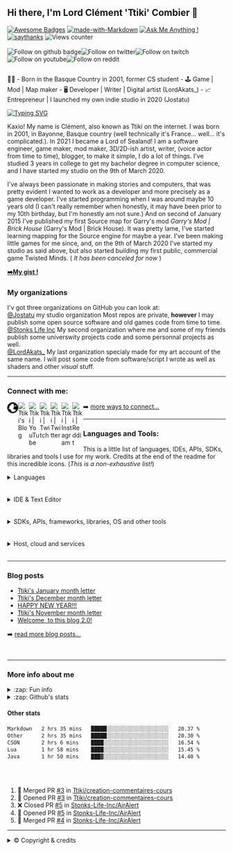 <!--VARIABLES DECLARATION-->
<!--Links-->
[website]: https://ttiki.github.io
[blog]: https://ttiki-blog.blogspot.com/
[reddit]: https://www.reddit.com/user/Ttikii
[twitch]: https://www.twitch.tv/ttiki
[twitter]: https://twitter.com/Kutsatuta
[youtube]: https://www.youtube.com/channel/UCeIO_K2bJR7gakbmD8vsrgw
[instagram]: https://www.instagram.com/ttikiofficial/
[twitch]: https://www.twitch.tv/ttiki
[github]: https://github.com/ttiki
<!--Auto-->
[twitterf]: https://twitter.com/intent/user?screen_name=Kutsatuta
[youtubef]: http://www.youtube.com/channel/UCeIO_K2bJR7gakbmD8vsrgw?sub_confirmation=1


## Hi there, I'm Lord Clément 'Ttiki' Combier  👋
[![Awesome Badges](https://img.shields.io/badge/badges-awesome-green.svg)](https://github.com/Naereen/badges)
[![made-with-Markdown](https://img.shields.io/badge/Made%20with-Markdown-1f425f.svg)](http://commonmark.org)
[![Ask Me Anything !](https://img.shields.io/badge/Ask%20me-anything-1abc9c.svg)](https://GitHub.com/Ttiki/ama)
[![saythanks](https://img.shields.io/badge/Say%20Thanks-!-1EAEDB.svg)](https://saythanks.io/to/Ttiki)
![Views counter](https://komarev.com/ghpvc/?username=ttiki&color=orange)
<br/>
<br/>
[<img align="left" alt="Follow on github badge" target="_blank" src="https://img.shields.io/github/followers/ttiki?label=Follow%20me%21&style=social"/>][github]
[<img align="left" alt="Follow on twitter" target="_blank" src="https://img.shields.io/twitter/follow/kutsatuta?style=social"/>][twitterf]
[<img align="left" alt="Follow on twitch" target="_blank" src="https://img.shields.io/twitch/status/Ttiki?style=social"/>][twitch]
[<img align="left" alt="Follow on youtube" target="_blank" src="https://img.shields.io/youtube/channel/subscribers/UCeIO_K2bJR7gakbmD8vsrgw?style=social"/>][youtubef]
[<img align="left" alt="Follow on reddit" target="_balnk" src="https://img.shields.io/reddit/user-karma/combined/Ttikii?style=social"/>][reddit]


<!--**Ttiki/Ttiki** is a ✨ _special_ ✨ repository because its `README.md` (this file) appears on your GitHub profile.-->
<br/>
<br/>

🙋‍♂️ - Born in the Basque Country in 2001, former CS student - 🕹️ Game | Mod | Map maker - 🖥️ Developer | Writer | Digital artist (LordAkats_) - 📈 Entrepreneur | I launched my own indie studio in 2020 (Jostatu)

[![Typing SVG](https://readme-svg-typewriter.herokuapp.com?color=%23000000&duration=3500&vCenter=true&lines=Writing+code%2C+because+I+can)](https://git.io/typing-svg)

Kaxio! 
My name is Clément, also known as Ttiki on the internet. I was born in 2001, in Bayonne, Basque country (well technically it's France... well... it's complicated.). In 2021 I became a Lord of Sealand!
I am a software engineer, game maker, mod maker, 3D/2D-ish artist, writer, (voice actor from time to time), blogger, to make it simple, I do a lot of things.
I've studied 3 years in college to get my bachelor degree in computer science, and I have started my studio on the 9th of March 2020.

I've always been passionate in making stories and computers, that was pretty evident I wanted to work as a developer and more precisely as a game developer. I've started programming when I was around maybe 10 years old (I can't really remember when honestly, it may have been prior to my 10th birthday, but I'm honestly am not sure.) And on second of January 2015 I've published my first Source map for Garry's mod *Garry's Mod | Brick House* (Garry's Mod | Brick House). It was pretty lame, I've started learning mapping for the Source engine for maybe a year. 
I've been making little games for me since, and, on the 9th of March 2020 I've started my studio as said above, but also started building my first public, commercial game Twisted Minds. ( *It has been canceled for now* )

**[➡️My gist !](https://gist.github.com/Ttiki)**
<br/>

### My organizations
I'v got three organizations on GitHub you can look at:<br/>
[@Jostatu](https://github.com/Jostatu) my studio organization Most repos are private, **however** I may publish some open source software and old games code from time to time.<br/>
[@Stonks Life Inc](https://github.com/Stonks-Life-Inc) My second organization where me and some of my friends publish some universwity projects code and some personnal projects as well.<br/>
[@LordAkats_](https://github.com/LordAkats) My last organization specialy made for my art account of the same name. I will post some code from software/script I wrote as well as shaders and other _visual_ stuff. <br/>

---

### Connect with me:
<!--[![Ttiki's HUB](https://raw.githubusercontent.com/iconic/open-iconic/master/svg/globe.svg)][website]
[![Ttiki's Blog](https://1.bp.blogspot.com/-z78EKsyIB2s/YG304qlj8WI/AAAAAAAAEMY/gjaorXX4X3EQ_Nwdl0mc-bbrvQnBouAewCK4BGAYYCw/s120-pf/ttiki-logo.png)][blog]
[![YouTube](https://cdn.jsdelivr.net/npm/simple-icons@v3/icons/youtube.svg)][youtube]
[![Twitch](https://cdn.jsdelivr.net/npm/simple-icons@3.13.0/icons/twitch.svg)][twitch]
[![Twitter](https://cdn.jsdelivr.net/npm/simple-icons@v3/icons/twitter.svg)][twitter]
[![Instagram](https://cdn.jsdelivr.net/npm/simple-icons@v3/icons/instagram.svg)][instagram]
[![Reddit](https://cdn.jsdelivr.net/npm/simple-icons@3.13.0/icons/reddit.svg)][reddit]-->

[<img align="left" alt="ttiki.github.io" width="25px" src="https://raw.githubusercontent.com/iconic/open-iconic/master/svg/globe.svg" />][website]
[<img align="left" alt="Ttiki's Blog" width="25px" src="https://cdn.jsdelivr.net/npm/simple-icons@3.13.0/icons/blogger.svg" />][blog]
[<img align="left" alt="Ttiki | YouTube" width="25px" src="https://cdn.jsdelivr.net/npm/simple-icons@v3/icons/youtube.svg" />][youtube]
[<img align="left" alt="Ttiki | Twitch" width="25px" src="https://cdn.jsdelivr.net/npm/simple-icons@3.13.0/icons/twitch.svg" />][twitch]
[<img align="left" alt="Ttiki | Twitter" width="25px" src="https://cdn.jsdelivr.net/npm/simple-icons@v3/icons/twitter.svg" />][twitter]
[<img align="left" alt="Ttiki | Instagram" width="25px" src="https://cdn.jsdelivr.net/npm/simple-icons@v3/icons/instagram.svg" />][instagram]
[<img align="left" alt="Ttiki | Reddit" width="25px" src="https://cdn.jsdelivr.net/npm/simple-icons@3.13.0/icons/reddit.svg" />][reddit]


➡️ [more ways to connect...](https://ttiki.notion.site/c19441f7173749e3a1d5551171e69366?v=b32b95c657434bc38a46fbdd9c1acfa8)
<br/>

---

### Languages and Tools:
This is a little list of languages, IDEs, APIs, SDKs, libraries and tools I use for my work. Credits at the end of the readme for this incredible icons. (*This is a non-exhaustive list!*)
<!-- <img align="left" alt="GitHub" width="26px" src="" /> -->
<details>
  
  <summary>Languages</summary>
  <!--A-->
  <!--B-->
  <img align="left" alt="Bash" width="35px" style="margin:5px" src="https://raw.githubusercontent.com/devicons/devicon/master/icons/bash/bash-original.svg" />
  <!--C-->
  <img align="left" alt="C" width="35px" style="margin:5px" src="https://raw.githubusercontent.com/devicons/devicon/master/icons/c/c-original.svg" />
  <img align="left" alt="C++" width="35px" style="margin:5px"src="https://raw.githubusercontent.com/devicons/devicon/master/icons/cplusplus/cplusplus-original.svg" />
  <img align="left" alt="C#" width="35px" style="margin:5px" src="https://raw.githubusercontent.com/devicons/devicon/master/icons/csharp/csharp-original.svg" />
  <img align="left" alt="CSS3" width="35px" style="margin:5px" src="https://raw.githubusercontent.com/devicons/devicon/master/icons/css3/css3-original-wordmark.svg" />
  <!--D-->
  <img align="left" alt="Dart" width="35px" style="margin:5px" src="https://raw.githubusercontent.com/devicons/devicon/master/icons/dart/dart-original.svg" />
  <!--E-->
  <!--F-->
  <!--G-->
  <!--H-->
  <img align="left" alt="HTML5" width="35px" style="margin:5px" src="https://raw.githubusercontent.com/devicons/devicon/master/icons/html5/html5-original-wordmark.svg" />
  <!--I-->
  <!--J-->
  <img align="left" alt="Java" width="35px" style="margin:5px" src="https://raw.githubusercontent.com/devicons/devicon/master/icons/java/java-original-wordmark.svg" />
  <img align="left" alt="JavaScript" width="35px" style="margin:5px" src="https://raw.githubusercontent.com/devicons/devicon/master/icons/javascript/javascript-original.svg" />
  <!--K-->
  <img align="left" alt="Kotlin" width="35px" style="margin:5px" src="https://raw.githubusercontent.com/devicons/devicon/master/icons/kotlin/kotlin-original.svg" />
  <!--L-->
  <img align="left" alt="Lua"width="35px" style="margin:5px" src="https://raw.githubusercontent.com/devicons/devicon/master/icons/lua/lua-plain-wordmark.svg" />
  <!--M-->
  <img align="left" alt="Markdown" width="35px" style="margin:5px"src="https://raw.githubusercontent.com/devicons/devicon/master/icons/markdown/markdown-original.svg" />
  <!--N-->
  <!--O-->
  <!-- I know it's not just a programming language, but there is too much things going on the SDK, API, Library, OS and tools section below... -->
  <img align="left" alt="OpenGL" width="35px" style="margin:5px"src="https://raw.githubusercontent.com/devicons/devicon/master/icons/opengl/opengl-plain.svg" />
  <!--P-->
  <img align="left" alt="PHP"width="35px" style="margin:5px" src="https://raw.githubusercontent.com/devicons/devicon/master/icons/php/php-original.svg" />
  <img align="left" alt="Processing" width="35px" style="margin:5px" src="https://raw.githubusercontent.com/devicons/devicon/master/icons/processing/processing-original.svg" />
  <img align="left" alt="Python" width="35px" style="margin:5px" src="https://raw.githubusercontent.com/devicons/devicon/master/icons/python/python-original.svg" />
  <!--Q-->
  <!--R-->
  <img align="left" alt="R" width="35px" style="margin:5px" src="https://raw.githubusercontent.com/devicons/devicon/master/icons/r/r-original.svg" />
  <!--S-->
  <img align="left" alt="Sass" width="35px" style="margin:5px" src="https://raw.githubusercontent.com/devicons/devicon/master/icons/sass/sass-original.svg" />
  <img align="left" alt="Swift" width="35px" style="margin:5px" src="https://raw.githubusercontent.com/devicons/devicon/master/icons/swift/swift-original.svg" />
  <!--T-->
  <img align="left" alt="Typescript" width="35px" style="margin:5px" src="https://raw.githubusercontent.com/devicons/devicon/master/icons/typescript/typescript-original.svg" />
  <!--U-->
  <!--V-->
  <!--W-->
  <!--X-->
  <!--Y-->
  <!--Z--><br/>
</details>
<br/>
<br/>
<details style="clear:both;">
  <summary>IDE & Text Editor</summary>
  <!--A-->
  <img align="left" alt="Atom" width="35px" style="margin:5px" src="https://raw.githubusercontent.com/devicons/devicon/master/icons/atom/atom-original-wordmark.svg" />
  <!--B-->
  <!--C-->
  <img align="left" alt="Codepen" width="35px" style="margin:5px" src="https://raw.githubusercontent.com/devicons/devicon/master/icons/codepen/codepen-original-wordmark.svg" />
  <!--D-->
  <!--E-->
  <!--F-->
  <!--G-->
  <!--H-->
  <!--I-->
  <!--J-->
  <img align="left" alt="Jetbrains" width="35px" style="margin:5px" src="https://raw.githubusercontent.com/devicons/devicon/2ae2a900d2f041da66e950e4d48052658d850630/icons/jetbrains/jetbrains-original.svg" />
  <!--K-->
  <!--L-->
  <!--M-->
  <!--N-->
  <!--O-->
  <!--P-->
  <!--Q-->
  <!--R-->
  <img align="left" alt="RStudio" width="35px" style="margin:5px" src="https://raw.githubusercontent.com/devicons/devicon/master/icons/rstudio/rstudio-original.svg" />
  <!--S-->
  <!--T-->
  <!--U-->
  <!--V-->
  <img align="left" alt="Vim" width="35px" style="margin:5px" src="https://raw.githubusercontent.com/devicons/devicon/master/icons/vim/vim-original.svg" />
  <img align="left" alt="Visual Studio" width="35px" style="margin:5px" src="https://raw.githubusercontent.com/devicons/devicon/master/icons/visualstudio/visualstudio-plain.svg" />
  <img align="left" alt="Visual Studio Code" width="35px" style="margin:5px" src="https://raw.githubusercontent.com/devicons/devicon/master/icons/vscode/vscode-original.svg" />
  <!--W-->
  <!--X-->
  <!--Y-->
  <!--Z--><br/>
</details>
<br/>
<br/>
<details style="clear: both;">
  <summary>SDKs, APIs, frameworks, libraries, OS and other tools</summary>
  <!--A-->
  <img align="left" alt="Apache" width="35px" style="margin:5px" src="https://raw.githubusercontent.com/devicons/devicon/master/icons/apache/apache-original-wordmark.svg" />
  <img align="left" alt="Arduino" width="35px" style="margin:5px" src="https://raw.githubusercontent.com/devicons/devicon/master/icons/arduino/arduino-original-wordmark.svg" />
  <!--B-->
  <img align="left" alt="Bootstrap" width="35px" style="margin:5px" src="https://raw.githubusercontent.com/devicons/devicon/master/icons/bootstrap/bootstrap-plain-wordmark.svg" />
  <!--C-->
   <img align="left" alt="CakePHP" width="35px" style="margin:5px" src="https://raw.githubusercontent.com/devicons/devicon/master/icons/cakephp/cakephp-original.svg" />
  <!--D-->
  <img align="left" alt="D3.js" width="35px" style="margin:5px" src="https://raw.githubusercontent.com/devicons/devicon/master/icons/d3js/d3js-original.svg" />
  <img align="left" alt="Docker" width="35px" style="margin:5px" src="https://raw.githubusercontent.com/devicons/devicon/master/icons/docker/docker-original.svg" />
  <!--E-->
  <img align="left" alt="Electron" width="35px" style="margin:5px" src="https://raw.githubusercontent.com/devicons/devicon/master/icons/electron/electron-original-wordmark.svg" />
  <!--F-->
  <img align="left" alt="Filezilla" width="35px" style="margin:5px" src="https://raw.githubusercontent.com/devicons/devicon/master/icons/filezilla/filezilla-plain.svg" />
  <img align="left" alt="Firebase" width="35px" style="margin:5px" src="https://raw.githubusercontent.com/devicons/devicon/master/icons/firebase/firebase-plain-wordmark.svg" />
  <img align="left" alt="Flutter" width="35px" style="margin:5px" src="https://raw.githubusercontent.com/devicons/devicon/master/icons/flutter/flutter-original.svg" />
  <!--G-->
  <img align="left" alt="GCC" width="35px" style="margin:5px" src="https://raw.githubusercontent.com/devicons/devicon/master/icons/gcc/gcc-original.svg" />
  <img align="left" alt="Gradle" width="35px" style="margin:5px" src="https://raw.githubusercontent.com/devicons/devicon/master/icons/gradle/gradle-plain-wordmark.svg" />
  <!--H-->
  
  <!--I-->
  <!--J-->
  <img align="left" alt="JQuery" width="35px" style="margin:5px" src="https://raw.githubusercontent.com/devicons/devicon/master/icons/jquery/jquery-original-wordmark.svg" />
  <img align="left" alt="Jupyter" width="35px" style="margin:5px" src="https://raw.githubusercontent.com/devicons/devicon/master/icons/jupyter/jupyter-original-wordmark.svg" />
  <!--K-->
  <!--L-->
  <!--M-->
  <img align="left" alt="Material UI" width="35px" style="margin:5px" src="https://raw.githubusercontent.com/devicons/devicon/master/icons/materialui/materialui-original.svg" />
  <img align="left" alt="MatLab" width="35px" style="margin:5px" src="https://raw.githubusercontent.com/devicons/devicon/master/icons/matlab/matlab-original.svg" />
  <img align="left" alt="MsDOS" width="35px" style="margin:5px" src="https://raw.githubusercontent.com/devicons/devicon/master/icons/msdos/msdos-original.svg" />
  <img align="left" alt="MySQL" width="35px" style="margin:5px" src="https://raw.githubusercontent.com/devicons/devicon/master/icons/mysql/mysql-original-wordmark.svg" />
  <!--N-->
  <!-- I know it's Dot NET and no just NET, but I don't care -->
  <img align="left" alt=".Net" width="35px" style="margin:5px"src="https://raw.githubusercontent.com/devicons/devicon/master/icons/dot-net/dot-net-original-wordmark.svg" />
  <img align="left" alt="NodeJS" width="35px" style="margin:5px"src="https://raw.githubusercontent.com/devicons/devicon/master/icons/nodejs/nodejs-plain.svg" />
  
  <!--O-->
  <!--P-->
  <img align="left" alt="PostgreSQL" width="35px" style="margin:5px" src="https://raw.githubusercontent.com/devicons/devicon/master/icons/postgresql/postgresql-original-wordmark.svg" />
  <img align="left" alt="Putty" width="35px" style="margin:5px" src="https://raw.githubusercontent.com/devicons/devicon/master/icons/putty/putty-original.svg" />
  <!--Q-->
  <img align="left" alt="QT" width="35px" style="margin:5px" src="https://raw.githubusercontent.com/devicons/devicon/master/icons/qt/qt-original.svg" />
  <!--R-->
  <img align="left" alt="RaspberryPi" width="35px" style="margin:5px" src="https://raw.githubusercontent.com/devicons/devicon/master/icons/raspberrypi/raspberrypi-original.svg" />
  <img align="left" alt="React" width="35px" style="margin:5px" src="https://raw.githubusercontent.com/devicons/devicon/master/icons/react/react-original-wordmark.svg" />
  <!--S-->
  <img align="left" alt="Symfony" width="35px" style="margin:5px"src="https://raw.githubusercontent.com/devicons/devicon/master/icons/symfony/symfony-original-wordmark.svg" />
  <!--T-->
  <!--U-->
  <img align="left" alt="Unity" width="35px" style="margin:5px" src="https://raw.githubusercontent.com/devicons/devicon/master/icons/unity/unity-original.svg" />
  <!--V-->
  <!--W-->
  <!--X-->
  <!--Y-->
  <!--Z--><br/>
</details>
<br/>
<br/>
<details>
  <summary>Host, cloud and services</summary>
  <!--A-->
  <img align="left" alt="Azur" width="35px" style="margin:5px" src="https://raw.githubusercontent.com/devicons/devicon/master/icons/azure/azure-original.svg" />
  <!--B-->
  <img align="left" alt="bitbucket" width="35px" style="margin:5px" src="https://raw.githubusercontent.com/devicons/devicon/master/icons/bitbucket/bitbucket-original-wordmark.svg" />
  <!--C-->
  <img align="left" alt="Canva" width="35px" style="margin:5px" src="https://raw.githubusercontent.com/devicons/devicon/master/icons/canva/canva-original.svg" />
  <!--D-->
  <img align="left" alt="Digital Ocean" width="35px" style="margin:5px" src="https://raw.githubusercontent.com/devicons/devicon/master/icons/digitalocean/digitalocean-original-wordmark.svg" />
  <!--E-->
  <!--F-->
  <!--G-->
  <img align="left" alt="Git" width="35px" style="margin:5px" src="https://raw.githubusercontent.com/devicons/devicon/master/icons/git/git-plain.svg" />
  <img align="left" alt="GitHub" width="35px" style="margin:5px" src="https://raw.githubusercontent.com/devicons/devicon/master/icons/github/github-original-wordmark.svg" />
  <img align="left" alt="Gitlab" width="35px" style="margin:5px" src="https://raw.githubusercontent.com/devicons/devicon/master/icons/gitlab/gitlab-original-wordmark.svg" />
  <!--H-->
  <img align="left" alt="Heroku" width="35px" style="margin:5px" src="https://raw.githubusercontent.com/devicons/devicon/master/icons/heroku/heroku-plain-wordmark.svg" />
  <!--I-->
  <!--J-->
  <!--K-->
  <!--L-->
  <!--M-->
  <!--N-->
  <img align="left" alt="NPM" width="35px" style="margin:5px" src="https://raw.githubusercontent.com/devicons/devicon/master/icons/npm/npm-original-wordmark.svg" />
  <!--O-->
  <!--P-->
  <!--Q-->
  <!--R-->
  <!--S-->
  <!--T-->
  <img align="left" alt="Tower" width="35px" style="margin:5px"src="https://raw.githubusercontent.com/devicons/devicon/2ae2a900d2f041da66e950e4d48052658d850630/icons/towergit/towergit-original.svg" />
  <!--U-->
  <!--V-->
  <!--W-->
  <!--X-->
  <!--Y-->
  <!--Z-->
</details>

<br/>

---

### Blog posts
<!-- BLOG-POST-LIST:START -->
- [Ttiki&#39;s January month letter](https://blog.ttiki-hub.me/2022/02/ttikis-january-month-letter.html)
- [Ttiki&#39;s December month letter](https://blog.ttiki-hub.me/2022/01/ttikis-december-month-letter.html)
- [HAPPY NEW YEAR!!!](https://blog.ttiki-hub.me/2022/01/happy-new-year.html)
- [Ttiki&#39;s November month letter](https://blog.ttiki-hub.me/2021/12/ttikis-november-month-letter.html)
- [Welcome, to this blog 2.0!](https://blog.ttiki-hub.me/2021/10/welcome-hello-everyone.html)
<!-- BLOG-POST-LIST:END -->
➡️ [read more blog posts...](https://ttiki-blog.blogspot.com/)

<br/>

---

### More info about me
<details>
  <summary>:zap: Fun info</summary>
  
  * 🔭 I’m currently working on Too many project to be listed here<br/>
  * 🌱 I’m currently learning Application development for Android<br/>
  <!-- 👯 I’m looking to collaborate on ...
  * 🤔 I’m looking for help with ...-->
  * 💬 Ask me about anything you want about my project or myself<br/>
  * 📫 How to reach me: [https://ttiki.notion.site/c19441f7173749e3a1d5551171e69366?v=b32b95c657434bc38a46fbdd9c1acfa8](Follow me on these social medias)<br/>
  * 😄 Pronouns: Ttiki, El nano, *ptitclemdu64*<br/>
  * ⚡ Fun fact: I've got a composit / titanium spine and am a lord of SeaLand<br/>
  
</details>
<details>
  <summary>:zap: Github's stats</summary> 
    <!--Global stats-->
    <a href="https://github.com/anuraghazra/github-readme-stats"><img align="center" src="https://github-readme-stats.vercel.app/api?username=ttiki&?count_private=true&show_icons=true" alt="Ttiki's GitHub stats"/></a>
    <!--Waka time other stats-->
    <a href="https://github.com/anuraghazra/github-readme-stats"><img align="left" src="https://github-readme-stats.vercel.app/api/wakatime?username=ttiki" alt="Ttiki's wakatime stats"/></a><br/>
   <!--Top languages-->
    <a href="https://github.com/anuraghazra/github-readme-stats"><img align="right" src="https://github-readme-stats.vercel.app/api/top-langs/?username=ttiki&langs_count=10" alt="Ttiki's top languages"/></a>
    <!--🔥 GitHub Readme Streak Stats-->
    <a href="https://git.io/streak-stats"><img align="center" align="right" src="https://github-readme-streak-stats.herokuapp.com?user=Ttiki&date_format=j%20M%5B%20Y%5D&background=DD272700" alt="Ttiki's GitHub Streak"/></a><br/>
    <!--profile trophy-->
    <a href="https://github.com/ryo-ma/github-profile-trophy"><img align="center" src="https://github-profile-trophy.vercel.app/?username=ttiki&column=7&margin-w=15&margin-h=15&no-bg=true" alt="Ttiki's GitHub profile trophy"/></a><br/>
</details>

#### Other stats
<!--START_SECTION:waka-->
```text
Markdown   2 hrs 35 mins   █████░░░░░░░░░░░░░░░░░░░░   20.37 % 
Other      2 hrs 35 mins   █████░░░░░░░░░░░░░░░░░░░░   20.30 % 
CSON       2 hrs 6 mins    ████░░░░░░░░░░░░░░░░░░░░░   16.54 % 
Lua        1 hr 58 mins    ████░░░░░░░░░░░░░░░░░░░░░   15.45 % 
Java       1 hr 50 mins    ███▓░░░░░░░░░░░░░░░░░░░░░   14.40 % 
```
<!--END_SECTION:waka-->
<br/>
<br/>
<!--START_SECTION:activity-->

1. 🎉 Merged PR [#3](https://github.com/Ttiki/creation-commentaires-cours/pull/3) in [Ttiki/creation-commentaires-cours](https://github.com/Ttiki/creation-commentaires-cours)
2. 💪 Opened PR [#3](https://github.com/Ttiki/creation-commentaires-cours/pull/3) in [Ttiki/creation-commentaires-cours](https://github.com/Ttiki/creation-commentaires-cours)
3. ❌ Closed PR [#5](https://github.com/Stonks-Life-Inc/AirAlert/pull/5) in [Stonks-Life-Inc/AirAlert](https://github.com/Stonks-Life-Inc/AirAlert)
4. 💪 Opened PR [#5](https://github.com/Stonks-Life-Inc/AirAlert/pull/5) in [Stonks-Life-Inc/AirAlert](https://github.com/Stonks-Life-Inc/AirAlert)
5. 🎉 Merged PR [#4](https://github.com/Stonks-Life-Inc/AirAlert/pull/4) in [Stonks-Life-Inc/AirAlert](https://github.com/Stonks-Life-Inc/AirAlert)

<!--END_SECTION:activity-->
---

<details>
<summary>© Copyright & credits</summary>
  
  - [Badges/Shields by Shields.io](https://shields.io/category/build)<br/>
  - [FAMFAMFAM Flags icons](http://www.famfamfam.com/lab/icons/flags/)<br/>
  - [Icons by Dev Icons](https://github.com/devicons/devicon/tree/master/icons)<br/>
  - [Other icons](https://cdn.jsdelivr.net/npm/simple-icons@v3/icons/)
  - [Waka Stats](https://github.com/anmol098/waka-readme-stats)<br/>
  - [GitHub stats by](https://github.com/anuraghazra/github-readme-stats)<br/>
  - [GitHub profile trophy](https://github.com/ryo-ma/github-profile-trophy)<br/>
  - [🔥 GitHub Readme Streak Stats](https://github.com/denvercoder1/github-readme-streak-stats)
  - [GitHub view counter](https://github.com/antonkomarev/github-profile-views-counter)
  - [GitHub typing svg](https://github.com/denvercoder1/readme-typing-svg)
  - [Blog posts workflow](https://github.com/gautamkrishnar/blog-post-workflow)
  - [Ÿ HŸPE stats](https://yhype.me/)
</details>
